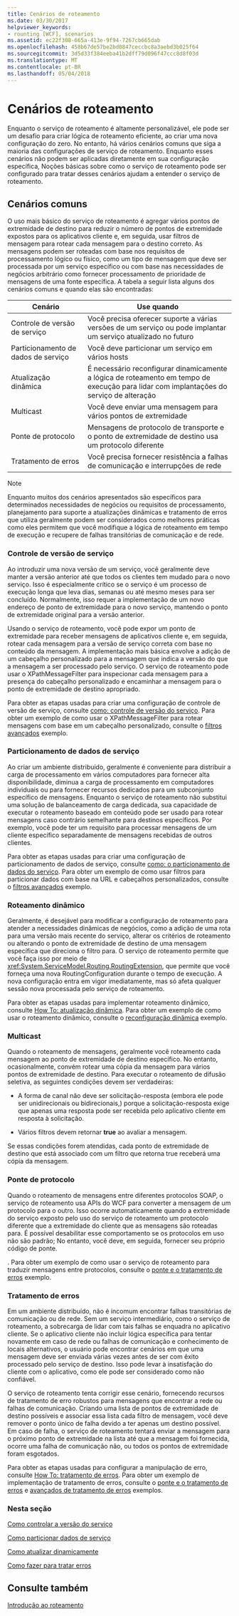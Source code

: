 ```yaml
---
title: Cenários de roteamento
ms.date: 03/30/2017
helpviewer_keywords:
- rounting [WCF], scenarios
ms.assetid: ec22f308-665a-413e-9f94-7267cb665dab
ms.openlocfilehash: 458b67de57be2bd0847ceccbc8a3aebd3b025f64
ms.sourcegitcommit: 3d5d33f384eeba41b2dff79d096f47ccc8d8f03d
ms.translationtype: MT
ms.contentlocale: pt-BR
ms.lasthandoff: 05/04/2018
---
```

# <a name="routing-scenarios"></a>Cenários de roteamento
Enquanto o serviço de roteamento é altamente personalizável, ele pode ser um desafio para criar lógica de roteamento eficiente, ao criar uma nova configuração do zero.  No entanto, há vários cenários comuns que siga a maioria das configurações de serviço de roteamento. Enquanto esses cenários não podem ser aplicadas diretamente em sua configuração específica, Noções básicas sobre como o serviço de roteamento pode ser configurado para tratar desses cenários ajudam a entender o serviço de roteamento.  
  
## <a name="common-scenarios"></a>Cenários comuns  
 O uso mais básico do serviço de roteamento é agregar vários pontos de extremidade de destino para reduzir o número de pontos de extremidade expostos para os aplicativos cliente e, em seguida, usar filtros de mensagem para rotear cada mensagem para o destino correto. As mensagens podem ser roteadas com base nos requisitos de processamento lógico ou físico, como um tipo de mensagem que deve ser processada por um serviço específico ou com base nas necessidades de negócios arbitrário como fornecer processamento de prioridade de mensagens de uma fonte específica. A tabela a seguir lista alguns dos cenários comuns e quando elas são encontradas:  
  
|Cenário|Use quando|  
|--------------|--------------|  
|Controle de versão de serviço|Você precisa oferecer suporte a várias versões de um serviço ou pode implantar um serviço atualizado no futuro|  
|Particionamento de dados de serviço|Você deve particionar um serviço em vários hosts|  
|Atualização dinâmica|É necessário reconfigurar dinamicamente a lógica de roteamento em tempo de execução para lidar com implantações do serviço de alteração|  
|Multicast|Você deve enviar uma mensagem para vários pontos de extremidade|  
|Ponte de protocolo|Mensagens de protocolo de transporte e o ponto de extremidade de destino usa um protocolo diferente|  
|Tratamento de erros|Você precisa fornecer resistência a falhas de comunicação e interrupções de rede|  
  
> [!NOTE]
>  Enquanto muitos dos cenários apresentados são específicos para determinados necessidades de negócios ou requisitos de processamento, planejamento para suporte a atualizações dinâmicas e tratamento de erros que utiliza geralmente podem ser considerados como melhores práticas como eles permitem que você modifique a lógica de roteamento em tempo de execução e recupere de falhas transitórias de comunicação e de rede.  
  
### <a name="service-versioning"></a>Controle de versão de serviço  
 Ao introduzir uma nova versão de um serviço, você geralmente deve manter a versão anterior até que todos os clientes tem mudado para o novo serviço. Isso é especialmente crítico se o serviço é um processo de execução longa que leva dias, semanas ou até mesmo meses para ser concluído. Normalmente, isso requer a implementação de um novo endereço de ponto de extremidade para o novo serviço, mantendo o ponto de extremidade original para a versão anterior.  
  
 Usando o serviço de roteamento, você pode expor um ponto de extremidade para receber mensagens de aplicativos cliente e, em seguida, rotear cada mensagem para a versão de serviço correta com base no conteúdo da mensagem. A implementação mais básica envolve a adição de um cabeçalho personalizado para a mensagem que indica a versão do que a mensagem a ser processado pelo serviço. O serviço de roteamento pode usar o XPathMessageFilter para inspecionar cada mensagem para a presença do cabeçalho personalizado e encaminhar a mensagem para o ponto de extremidade de destino apropriado.  
  
 Para obter as etapas usadas para criar uma configuração de controle de versão de serviço, consulte [como: controle de versão do serviço](../../../../docs/framework/wcf/feature-details/how-to-service-versioning.md). Para obter um exemplo de como usar o XPathMessageFilter para rotear mensagens com base em um cabeçalho personalizado, consulte o [filtros avançados](../../../../docs/framework/wcf/samples/advanced-filters.md) exemplo.  
  
### <a name="service-data-partitioning"></a>Particionamento de dados de serviço  
 Ao criar um ambiente distribuído, geralmente é conveniente para distribuir a carga de processamento em vários computadores para fornecer alta disponibilidade, diminua a carga de processamento em computadores individuais ou para fornecer recursos dedicados para um subconjunto específico de mensagens. Enquanto o serviço de roteamento não substitui uma solução de balanceamento de carga dedicada, sua capacidade de executar o roteamento baseado em conteúdo pode ser usado para rotear mensagens caso contrário semelhante para destinos específicos. Por exemplo, você pode ter um requisito para processar mensagens de um cliente específico separadamente de mensagens recebidas de outros clientes.  
  
 Para obter as etapas usadas para criar uma configuração de particionamento de dados de serviço, consulte [como: o particionamento de dados do serviço](../../../../docs/framework/wcf/feature-details/how-to-service-data-partitioning.md). Para obter um exemplo de como usar filtros para particionar dados com base na URL e cabeçalhos personalizados, consulte o [filtros avançados](../../../../docs/framework/wcf/samples/advanced-filters.md) exemplo.  
  
### <a name="dynamic-routing"></a>Roteamento dinâmico  
 Geralmente, é desejável para modificar a configuração de roteamento para atender a necessidades dinâmicas de negócios, como a adição de uma rota para uma versão mais recente do serviço, alterar os critérios de roteamento ou alterando o ponto de extremidade de destino de uma mensagem específica que direciona o filtro para. O serviço de roteamento permite que você faça isso por meio de <xref:System.ServiceModel.Routing.RoutingExtension>, que permite que você forneça uma nova RoutingConfiguration durante o tempo de execução. A nova configuração entra em vigor imediatamente, mas só afeta qualquer sessão nova processada pelo serviço de roteamento.  
  
 Para obter as etapas usadas para implementar roteamento dinâmico, consulte [How To: atualização dinâmica](../../../../docs/framework/wcf/feature-details/how-to-dynamic-update.md). Para obter um exemplo de como usar o roteamento dinâmico, consulte o [reconfiguração dinâmica](../../../../docs/framework/wcf/samples/dynamic-reconfiguration.md) exemplo.  
  
### <a name="multicast"></a>Multicast  
 Quando o roteamento de mensagens, geralmente você roteamento cada mensagem ao ponto de extremidade de destino específico.  No entanto, ocasionalmente, convém rotear uma cópia da mensagem para vários pontos de extremidade de destino. Para executar o roteamento de difusão seletiva, as seguintes condições devem ser verdadeiras:  
  
-   A forma de canal não deve ser solicitação-resposta (embora ele pode ser unidirecionais ou bidirecionais,) porque a solicitação-resposta exige que apenas uma resposta pode ser recebida pelo aplicativo cliente em resposta à solicitação.  
  
-   Vários filtros devem retornar **true** ao avaliar a mensagem.  
  
 Se essas condições forem atendidas, cada ponto de extremidade de destino que está associado com um filtro que retorna true receberá uma cópia da mensagem.  
  
### <a name="protocol-bridging"></a>Ponte de protocolo  
 Quando o roteamento de mensagens entre diferentes protocolos SOAP, o serviço de roteamento usa APIs do WCF para converter a mensagem de um protocolo para o outro. Isso ocorre automaticamente quando a extremidade do serviço exposto pelo uso do serviço de roteamento um protocolo diferente que a extremidade do cliente que as mensagens são roteadas para. É possível desabilitar esse comportamento se os protocolos em uso não são padrão; No entanto, você deve, em seguida, fornecer seu próprio código de ponte.  
  
 . Para obter um exemplo de como usar o serviço de roteamento para traduzir mensagens entre protocolos, consulte o [ponte e o tratamento de erros](../../../../docs/framework/wcf/samples/bridging-and-error-handling.md) exemplo.  
  
### <a name="error-handling"></a>Tratamento de erros  
 Em um ambiente distribuído, não é incomum encontrar falhas transitórias de comunicação ou de rede. Sem um serviço intermediário, como o serviço de roteamento, a sobrecarga de lidar com tais falhas se enquadra no aplicativo cliente. Se o aplicativo cliente não incluir lógica específica para tentar novamente em caso de rede ou falhas de comunicação e conhecimento de locais alternativos, o usuário pode encontrar cenários em que uma mensagem deve ser enviada várias vezes antes de ser com êxito processado pelo serviço de destino. Isso pode levar à insatisfação do cliente com o aplicativo, como ele pode ser considerado como não confiável.  
  
 O serviço de roteamento tenta corrigir esse cenário, fornecendo recursos de tratamento de erro robustos para mensagens que encontrar a rede ou falhas de comunicação. Criando uma lista de pontos de extremidade de destino possíveis e associar essa lista cada filtro de mensagem, você deve remover o ponto único de falha devido a ter apenas um destino possível. Em caso de falha, o serviço de roteamento tentará enviar a mensagem para o próximo ponto de extremidade na lista até que a mensagem foi fornecida, ocorre uma falha de comunicação não, ou todos os pontos de extremidade foram esgotados.  
  
 Para obter as etapas usadas para configurar a manipulação de erro, consulte [How To: tratamento de erros](../../../../docs/framework/wcf/feature-details/how-to-error-handling.md). Para obter um exemplo de implementação de tratamento de erros, consulte o [ponte e o tratamento de erros](../../../../docs/framework/wcf/samples/bridging-and-error-handling.md) e [avançados de tratamento de erros](../../../../docs/framework/wcf/samples/advanced-error-handling.md) exemplos.  
  
### <a name="in-this-section"></a>Nesta seção  
 [Como controlar a versão do serviço](../../../../docs/framework/wcf/feature-details/how-to-service-versioning.md)  
  
 [Como particionar dados de serviço](../../../../docs/framework/wcf/feature-details/how-to-service-data-partitioning.md)  
  
 [Como atualizar dinamicamente](../../../../docs/framework/wcf/feature-details/how-to-dynamic-update.md)  
  
 [Como fazer para tratar erros](../../../../docs/framework/wcf/feature-details/how-to-error-handling.md)  
  
## <a name="see-also"></a>Consulte também  
 [Introdução ao roteamento](../../../../docs/framework/wcf/feature-details/routing-introduction.md)
